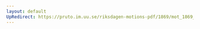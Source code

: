 ```yaml
---
layout: default
UpRedirect: https://pruto.im.uu.se/riksdagen-motions-pdf/1869/mot_1869__ak__170/mot_1869__ak__170-002.pdf
---
```

